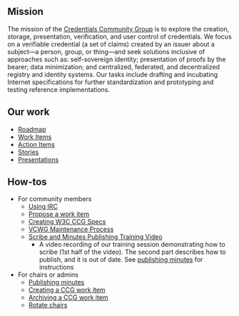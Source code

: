 ## Mission
The mission of the [Credentials Community Group](https://www.w3.org/community/credentials) is to explore the creation, storage, presentation, verification, and user control of credentials. We focus on a verifiable credential (a set of claims) created by an issuer about a subject—a person, group, or thing—and seek solutions inclusive of approaches such as: self-sovereign identity; presentation of proofs by the bearer; data minimization; and centralized, federated, and decentralized registry and identity systems. Our tasks include drafting and incubating Internet specifications for further standardization and prototyping and testing reference implementations.

## Our work

- [Roadmap](roadmap/)
- [Work Items](https://w3c-ccg.github.io/community/work_items.html)
- [Action Items](https://github.com/w3c-ccg/community/issues?q=is%3Aopen+is%3Aissue+label%3A%22action+item%22)   
- [Stories](stories/)
- [Presentations](presentations/)

## How-tos
- For community members
  - [Using IRC](irc_ref.md)
  - [Propose a work item](propose_work_item.md)
  - [Creating W3C CCG Specs](specs.md)
  - [VCWG Maintenance Process](https://github.com/w3c-ccg/w3c-ccg.github.io/blob/master/VCWGmaintprocess.md) 
  - [Scribe and Minutes Publishing Training Video](https://www.youtube.com/watch?v=0Sn7co2eSCo&t=1s)
    - A video recording of our training session demonstrating how to scribe (1st half of the video). The second part describes how to publish, and it is out of date. See [publishing minutes](https://github.com/w3c-ccg/meetings/blob/gh-pages/README.md) for instructions
- For chairs or admins
  - [Publishing minutes](publish_minutes.md)
  - [Creating a CCG work item](create_work_item.md)
  - [Archiving a CCG work item](archive_work_item.md)
  - [Rotate chairs](rotate_chairs.md)

   

